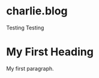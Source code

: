 # charlie.blog
<!DOCTYPE html>
<html>
<head>
<p>Testing Testing</p> </p>
</head>
<body>

<h1>My First Heading</h1>
<p>My first paragraph.</p>

</body>
</html>
